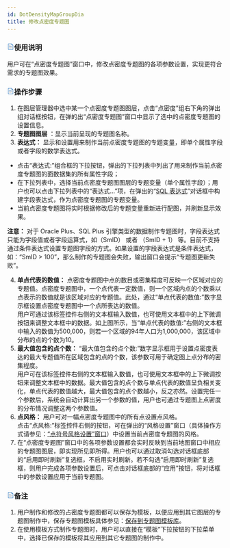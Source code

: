 ```yaml
---
id: DotDensityMapGroupDia
title: 修改点密度专题图
---
```

### ![](../../img/read.gif)使用说明

用户可在“点密度专题图”窗口中，修改点密度专题图的各项参数设置，实现更符合需求的专题图效果。

### ![](../../img/read.gif)操作步骤

1. 在图层管理器中选中某一个点密度专题图图层，点击“点密度”组右下角的弹出组对话框按钮，在弹的出“点密度专题图”窗口中显示了选中的点密度专题图的设置信息。
2. **专题图图层** ：显示当前呈现的专题图名称。
3. **表达式：** 显示和设置用来制作当前点密度专题图的专题变量，即单个属性字段或者字段的数学表达式。  
* 点击“表达式:”组合框的下拉按钮，弹出的下拉列表中列出了用来制作当前点密度专题图的面数据集的所有属性字段；  
* 在下拉列表中，选择当前点密度专题图图层的专题变量（单个属性字段）；用户也可以点击下拉列表中的“表达式...”项，在弹出的“[SQL 表达式](../../Query/SQLQueryDia)”对话框中构建字段表达式，作为点密度专题图的专题变量。  
* 当前点密度专题图将实时根据修改后的专题变量重新进行配图，并刷新显示效果。

**注意：** 对于 Oracle Plus、SQL Plus 引擎类型的数据制作专题图时，字段表达式只能为字段值或者字段运算式，如（SmID） 或者
（SmID + 1） 等。目前不支持通过条件表达式设置专题图字段的方式。如果设置的字段表达式是条件表达式，如：“SmID >
100”，那么制作的专题图会失败，输出窗口会提示“专题图更新失败”。

4. **单点代表的数值：** 点密度专题图中点的数目或密集程度可反映一个区域对应的专题值。点密度专题图中，一个点代表一定数值，则一个区域内点的个数乘以点表示的数值就是该区域对应的专题值。此处，通过“单点代表的数值:”数字显示框设置点密度专题图中一个点所表达的数值。   
用户可通过该标签控件右侧的文本框输入数值，也可使用文本框中的上下微调按钮来调整文本框中的数据。如上图所示，当“单点代表的数值:”右侧的文本框中输入的数值为500,000，则若一个区域的94年人口为1,000,000，该区域中分布的点的个数为10。
5. **最大值包含的点个数：** “最大值包含的点个数:”数字显示框用于设置点密度表达的最大专题值所在区域包含的点的个数，该参数可用于确定图上点分布的密集程度。   
用户可在该标签控件右侧的文本框输入数值，也可使用文本框中的上下微调按钮来调整文本框中的数据。最大值包含的点个数与单点代表的数值呈负相关变化，单点代表的数值越大，最大值包含的点个数越小，反之亦然。设置完任一个参数后，系统会自动计算出另一个参数的值，用户也可通过专题图上点密度的分布情况调整这两个参数值。
6. **点风格：** 用户可对一幅点密度专题图中的所有点设置点风格。   
点击“点风格:”标签控件右侧的按钮，可在弹出的“风格设置”窗口（具体操作方式请参见：[“点符号风格设置”窗口](../../Visualization/LayerStyle/PointSymStyle)）中设置当前点密度专题图的风格。
7. 在“点密度专题图”窗口中的各项参数设置都会实时反映到当前地图窗口中相应的专题图图层，即实现所见即所得。用户也可以通过取消勾选对话框底部的“启用即时刷新”复选框，不启用实时刷新。若不勾选“启用即时刷新”复选框，则用户完成各项参数设置后，可点击对话框底部的“应用”按钮，将对话框中的参数设置应用于当前专题图。

### ![](../../img/read.gif)备注

1. 用户制作和修改的占密度专题图都可以保存为模板，以便应用到其它图层的专题图制作中，保存专题图模板具体参见：[保存到专题图模板库](../Methods/DTv2_LoadStyleThemeTempl)。
2. 在使用模板方式制作专题图时，用户可以直接在“模板”下拉按钮的下拉菜单中，选择已保存的模板将其应用到其它专题图的制作中。


